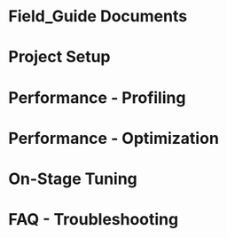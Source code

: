 # Field_Guide Documents

 # Project Setup
 # Performance - Profiling
 # Performance - Optimization
 # On-Stage Tuning
 # FAQ - Troubleshooting

